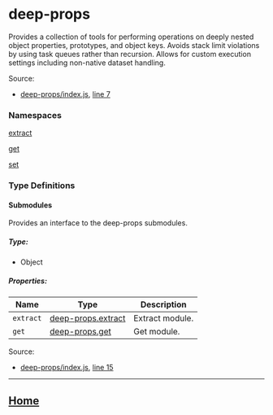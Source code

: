 # deep-props

Provides a collection of tools for performing operations on deeply nested object properties, prototypes, and object keys. Avoids stack limit violations by using task queues rather than recursion. Allows for custom execution settings including non-native dataset handling.

Source:

*   [deep-props/index.js](https://github.com/jpcx/deep-props/blob/0.3.0/index.js), [line 7](https://github.com/jpcx/deep-props/blob/0.3.0/index.js#L7)

### Namespaces

[extract](https://github.com/jpcx/deep-props.extract/blob/0.1.5/docs/global.md)

[get](https://github.com/jpcx/deep-props.get/blob/0.1.5/docs/global.md)

[set](https://github.com/jpcx/deep-props.set/blob/0.1.0/docs/global.md)

### Type Definitions

<a name="~Submodules"></a>
#### Submodules

Provides an interface to the deep-props submodules.

##### Type:

*   Object

##### Properties:

| Name | Type | Description |
| --- | --- | --- |
| `extract` | [deep-props.extract](https://github.com/jpcx/deep-props.extract/blob/0.1.5/docs/global.md) | Extract module. |
| `get` | [deep-props.get](https://github.com/jpcx/deep-props.get/blob/0.1.5/docs/global.md) | Get module. |

Source:

*   [deep-props/index.js](https://github.com/jpcx/deep-props/blob/0.3.0/index.js), [line 15](https://github.com/jpcx/deep-props/blob/0.3.0/index.js#L15)

<hr>

## [Home](https://github.com/jpcx/deep-props/blob/0.3.0/README.md)